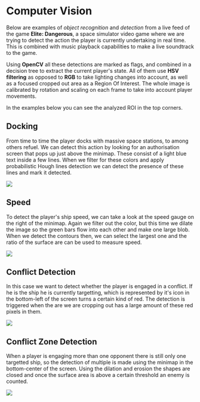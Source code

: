 # Computer Vision


Below are examples of *object recognition* and *detection* from a live feed of the game **Elite: Dangerous**, a space simulator
video game where we are trying to detect the action the player is currently undertaking in real time. This is combined with
music playback capabilities to make a live soundtrack to the game.

Using **OpenCV** all these detections are marked as flags, and combined in a decision tree to extract the current player's state.
All of them use **HSV filtering** as opposed to **RGB** to take lighting changes into account, as well as a focused cropped out area
as a Region Of Interest. The whole image is calibrated by rotation and scaling on each frame to take into account player 
movements.

In the examples below you can see the analyzed ROI in the top corners.

## Docking



From time to time the player docks with massive space stations, to among others refuel. We can detect this action by looking 
for an authorisation screen that pops up just above the minimap. These consist of a light blue text inside a few lines. When 
we filter for these colors and apply probabilistic Hough lines detection we can detect the presence of these lines and mark
it detected.



![](./theResources/docking.gif)


## Speed



To detect the player's ship speed, we can take a look at the speed gauge on the right of the minimap. Again we filter out 
the color, but this time we dilate the image so the green bars flow into each other and make one large blob. When we detect
the contours then, we can select the largest one and the ratio of the surface are can be used to measure speed.



![](./theResources/speed.gif)


## Conflict Detection



In this case we want to detect whether the player is engaged in a conflict. If he is the ship he is currently targetting, which 
is represented by it's icon in the bottom-left of the screen turns a certain kind of red. The detection is triggered when the are 
we are cropping out has a large amount of these red pixels in them.



![](./theResources/conflict.gif)



## Conflict Zone Detection



When a player is engaging more than one opponent there is still only one targetted ship, so the detection of multiple is made using 
the minimap in the bottom-center of the screen. Using the dilation and erosion the shapes are closed and once the surface area 
is above a certain threshold an enemy is counted.



![](./theResources/conflict-multiple.gif)
